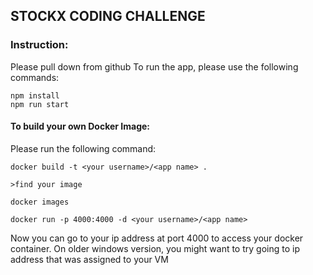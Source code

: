 ## STOCKX CODING CHALLENGE

### Instruction:
Please pull down from github
To run the app, please use the following commands:
```
npm install
npm run start
```

#### To build your own Docker Image:
Please run the following command:
```
docker build -t <your username>/<app name> .

>find your image

docker images

docker run -p 4000:4000 -d <your username>/<app name>
```
Now you can go to your ip address at port 4000 to access your docker container. On older windows version, you might want to try going to ip address that was assigned to your VM
